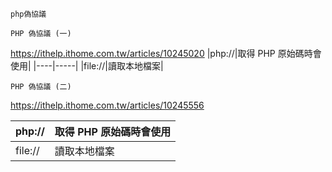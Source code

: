 `php偽協議`

`PHP 偽協議 (一)`

https://ithelp.ithome.com.tw/articles/10245020
|php://|取得 PHP 原始碼時會使用|
|----|-----|
|file://|讀取本地檔案|

`PHP 偽協議 (二)`

https://ithelp.ithome.com.tw/articles/10245556

|php://|取得 PHP 原始碼時會使用|
|----|-----|
|file://|讀取本地檔案|
